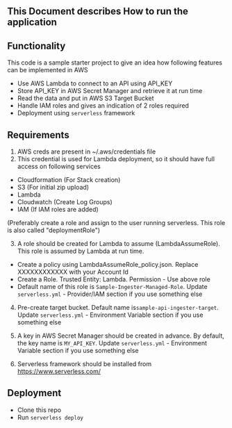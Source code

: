 ## This Document describes How to run the application

## Functionality
This code is a sample starter project to give an idea how following features can be implemented in AWS

- Use AWS Lambda to connect to an API using API_KEY
- Store API_KEY in AWS Secret Manager and retrieve it at run time
- Read the data and put in AWS S3 Target Bucket
- Handle IAM roles and gives an indication of 2 roles required
- Deployment using `serverless` framework

## Requirements

1. AWS creds are present in ~/.aws/credentials file
2. This credential is used for Lambda deployment, so it should have full access on following services
- Cloudformation (For Stack creation)
- S3 (For initial zip upload)
- Lambda
- Cloudwatch (Create Log Groups)
- IAM (If IAM roles are added)

(Preferably create a role and assign to the user running serverless. This role is also called "deploymentRole")

3. A role should be created for Lambda to assume (LambdaAssumeRole). This role is assumed by Lambda at run time.
- Create a policy using LambdaAssumeRole_policy.json. Replace XXXXXXXXXXXX with your Account Id
- Create a Role. Trusted Entity: Lambda. Permission - Use above role
- Default name of this role is `Sample-Ingester-Managed-Role`. Update `serverless.yml` - Provider/IAM section if you use something else


4. Pre-create target bucket. Default name is`sample-api-ingester-target`. Update `serverless.yml` - Environment Variable section if you use something else

5. A key in AWS Secret Manager should be created in advance. By default, the key name is `MY_API_KEY`. Update `serverless.yml` - Environment Variable section if you use something else

6. Serverless framework should be installed from https://www.serverless.com/

## Deployment
- Clone this repo
- Run `serverless deploy`
